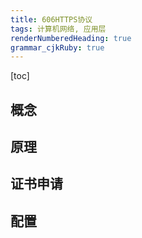 ```yaml
---
title: 606HTTPS协议
tags: 计算机网络, 应用层
renderNumberedHeading: true
grammar_cjkRuby: true
---
```

[toc]
## 概念
## 原理
## 证书申请
## 配置